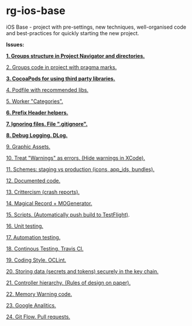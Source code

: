 # rg-ios-base
iOS Base - project with pre-settings, new techniques, well-organised code and best-practices for quickly starting the new project.

**Issues:**

**[1. Groups structure in Project Navigator and directories.](https://github.com/arthurigberdin/rg-ios-base/blob/links/Docs/groups_projectnavigator.md)**

[2. Groups code in project with pragma marks.](https://github.com/arthurigberdin/rg-ios-base/blob/master/Docs/structure_code.md)

**[3. CocoaPods for using third party libraries.](https://github.com/arthurigberdin/rg-ios-base/blob/master/Docs/cocoapods.md)**

[4. Podfile with recommended libs.](https://github.com/arthurigberdin/rg-ios-base/blob/master/Docs/podfile_libs.md)

[5. Worker "Categories".](https://github.com/arthurigberdin/rg-ios-base/blob/master/Docs/worker_categories.md)

**[6. Prefix Header helpers.](https://github.com/arthurigberdin/rg-ios-base/blob/master/Docs/prefix_header_helpers.md)**

**[7. Ignoring files. File ".gitignore".](https://github.com/arthurigberdin/rg-ios-base/blob/master/Docs/ignoring_files.md)**

**[8. Debug Logging. DLog.](https://github.com/arthurigberdin/rg-ios-base/blob/master/Docs/debug_logging.md)**

[9. Graphic Assets.](https://github.com/arthurigberdin/rg-ios-base/blob/master/Docs/graphic_assets.md)

[10. Treat "Warnings" as errors. (Hide warnings in XCode).](https://github.com/arthurigberdin/rg-ios-base/blob/master/Docs/treat_warnings.md)

[11. Schemes: staging vs production (icons, app_ids, bundles).](https://github.com/arthurigberdin/rg-ios-base/blob/master/Docs/schemes.md)

[12. Documented code.](https://github.com/arthurigberdin/rg-ios-base/blob/master/Docs/documented_code.md)

[13. Crittercism (crash reports).](https://github.com/arthurigberdin/rg-ios-base/blob/master/Docs/crash_report.md)

[14. Magical Record + MOGenerator.](https://github.com/arthurigberdin/rg-ios-base/blob/master/Docs/magicalrecord_mogenerator.md)

[15. Scripts. (Automatically push build to TestFlight)](https://github.com/arthurigberdin/rg-ios-base/blob/master/Docs/scripts_push_build_testflight.md).

[16. Unit testing.](https://github.com/arthurigberdin/rg-ios-base/blob/master/Docs/unit_testing.md)

[17. Automation testing.](https://github.com/arthurigberdin/rg-ios-base/blob/master/Docs/automation_testing.md)

[18. Continous Testing. Travis CI.](https://github.com/arthurigberdin/rg-ios-base/blob/master/Docs/continous_testing.md)

[19. Coding Style. OCLint.](https://github.com/arthurigberdin/rg-ios-base/blob/master/Docs/coding_style_oclint.md)

[20. Storing data (secrets and tokens) securely in the key chain.](https://github.com/arthurigberdin/rg-ios-base/blob/master/Docs/securely_store_data.md)

[21. Controller hierarchy. (Rules of design on paper).](https://github.com/arthurigberdin/rg-ios-base/blob/master/Docs/controller_hierarchy.md)

[22. Memory Warning code.](https://github.com/arthurigberdin/rg-ios-base/blob/master/Docs/memory_warning.md)

[23. Google Analitics.](https://github.com/arthurigberdin/rg-ios-base/blob/master/Docs/google_analitics.md)

[24. Git Flow. Pull requests.](https://github.com/arthurigberdin/rg-ios-base/blob/master/Docs/git_flow.md)
